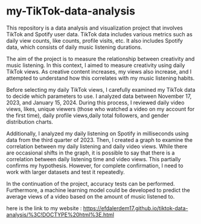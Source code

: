 # my-TikTok-data-analysis
This repository is a data analysis and visualization project that involves TikTok and Spotify user data. TikTok data includes various metrics such as daily view counts, 
like counts, profile visits, etc. It also includes Spotify data, which consists of daily music listening durations.

The aim of the project is to measure the relationship between creativity and music listening. In this context, I aimed to measure creativity using daily TikTok views.
As creative content increases, my views also increase, and I attempted to understand how this correlates with my music listening habits.

Before selecting my daily TikTok views, I carefully examined my TikTok data to decide which parameters to use. I analyzed data between November 17, 2023, and January 15, 2024. 
During this process, I reviewed daily video views, likes, unique viewers (those who watched a video on my account for the first time), daily profile views,daily total followers, 
and gender distribution charts.

Additionally, I analyzed my daily listening on Spotify in milliseconds using data from the third quarter of 2023. Then, I created a graph to examine the correlation between my 
daily listening and daily video views. While there are occasional shifts in the graph, it is possible to say that there is a correlation between daily listening time and video views.
This partially confirms my hypothesis. However, for complete confirmation, I need to work with larger datasets and test it repeatedly.

In the continuation of the project, accuracy tests can be performed. Furthermore, a machine learning model could be developed to predict the average views of a video based on the
amount of music listened to.

here is the link to my website : https://efdalerdem17.github.io/tiktok-data-analysis/%3C!DOCTYPE%20html%3E.html
